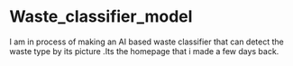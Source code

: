 # Waste_classifier_model
I am in process of making an AI based waste classifier that can detect the waste type by its picture .Its the homepage that i made a few days back.

